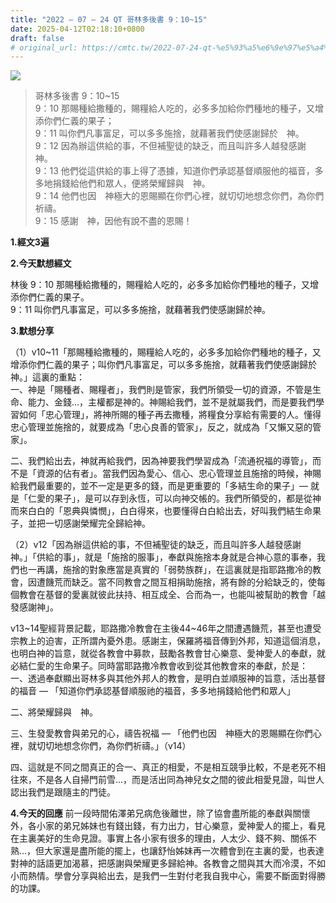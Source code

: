 ```yaml
---
title: "2022 – 07 – 24 QT 哥林多後書 9：10~15"
date: 2025-04-12T02:18:10+0800
draft: false
# original_url: https://cmtc.tw/2022-07-24-qt-%e5%93%a5%e6%9e%97%e5%a4%9a%e5%be%8c%e6%9b%b8-9%ef%bc%9a1015
---
```


![](/images/qt.jpg)
> 哥林多後書 9：10\~15  
> 9：10 那賜種給撒種的，賜糧給人吃的，必多多加給你們種地的種子，又增添你們仁義的果子；  
> 9：11 叫你們凡事富足，可以多多施捨，就藉著我們使感謝歸於　神。  
> 9：12 因為辦這供給的事，不但補聖徒的缺乏，而且叫許多人越發感謝　神。  
> 9：13 他們從這供給的事上得了憑據，知道你們承認基督順服他的福音，多多地捐錢給他們和眾人，便將榮耀歸與　神。  
> 9：14 他們也因　神極大的恩賜顯在你們心裡，就切切地想念你們，為你們祈禱。  
> 9：15 感謝　神，因他有說不盡的恩賜！

**1.經文3遍**

**2.今天默想經文**
  
林後 9：10 那賜種給撒種的，賜糧給人吃的，必多多加給你們種地的種子，又增添你們仁義的果子。  
9：11 叫你們凡事富足，可以多多施捨，就藉著我們使感謝歸於神。

**3.默想分享**

（1）v10\~11「那賜種給撒種的，賜糧給人吃的，必多多加給你們種地的種子，又增添你們仁義的果子；叫你們凡事富足，可以多多施捨，就藉著我們使感謝歸於　神。」這裏的重點：  
一、神是「賜種者、賜糧者」，我們則是管家，我們所領受一切的資源，不管是生命、能力、金錢…，主權都是神的。神賜給我們，並不是就屬我們，而是要我們學習如何「忠心管理」，將神所賜的種子再去撒種，將糧食分享給有需要的人。懂得忠心管理並施捨的，就要成為「忠心良善的管家」，反之，就成為「又懶又惡的管家」。

二、我們給出去，神就再給我們，因為神要我們學習成為「流通祝福的導管」，而不是「資源的佔有者」。當我們因為愛心、信心、忠心管理並且施捨的時候，神賜給我們最重要的，並不一定是更多的錢，而是更重要的「多結生命的果子」— 就是「仁愛的果子」，是可以存到永恆，可以向神交帳的。我們所領受的，都是從神而來白白的「恩典與憐憫」，白白得來，也要懂得白白給出去，好叫我們結生命果子，並把一切感謝榮耀完全歸給神。

（2）v12「因為辦這供給的事，不但補聖徒的缺乏，而且叫許多人越發感謝　神。」「供給的事」，就是「施捨的服事」，奉獻與施捨本身就是合神心意的事奉，我們也一再講，施捨的對象應當是真實的「弱勢族群」，在這裏就是指耶路撒冷的教會，因遭饑荒而缺乏。當不同教會之間互相捐助施捨，將有餘的分給缺乏的，使每個教會在基督的愛裏就彼此扶持、相互成全、合而為一，也能叫被幫助的教會「越發感謝神」。

v13\~14聖經背景記載，耶路撒冷教會在主後44\~46年之間遭遇饑荒，甚至也遭受宗教上的迫害，正所謂內憂外患。感謝主，保羅將福音傳到外邦，知道這個消息，也明白神的旨意，就從各教會中募款，鼓勵各教會甘心樂意、愛神愛人的奉獻，就必結仁愛的生命果子。同時當耶路撒冷教會收到從其他教會來的奉獻，於是：  
一、透過奉獻顯出哥林多與其他外邦人的教會，是明白並順服神的旨意，活出基督的福音 — 「知道你們承認基督順服祂的福音，多多地捐錢給他們和眾人」

二、將榮耀歸與　神。

三、生發愛教會與弟兄的心，禱告祝福 — 「他們也因　神極大的恩賜顯在你們心裡，就切切地想念你們，為你們祈禱。」（v14）

四、這就是不同之間真正的合一、真正的相愛，不是相互競爭比較，不是老死不相往來，不是各人自掃門前雪…，而是活出同為神兒女之間的彼此相愛見證，叫世人認出我們是跟隨主的門徒。

**4.今天的回應**
前一段時間佑澤弟兄病危後離世，除了協會盡所能的奉獻與關懷外，各小家的弟兄姊妹也有錢出錢，有力出力，甘心樂意，愛神愛人的擺上，看見在主裏美好的生命見證。事實上各小家有很多的理由，人太少、錢不夠、關係不熟…，但大家還是盡所能的擺上，也讓舒怡姊妹再一次體會到在主裏的愛，也表達對神的話語更加渴慕，把感謝與榮耀更多歸給神。各教會之間與其大而冷漠，不如小而熱情。學會分享與給出去，是我們一生對付老我自我中心，需要不斷面對得勝的功課。
